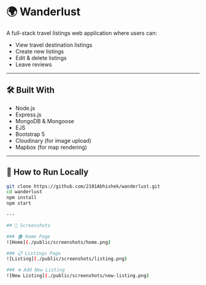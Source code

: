 # 🌍 Wanderlust

A full-stack travel listings web application where users can:

- View travel destination listings
- Create new listings
- Edit & delete listings
- Leave reviews

---

## 🛠️ Built With

- Node.js
- Express.js
- MongoDB & Mongoose
- EJS
- Bootstrap 5
- Cloudinary (for image upload)
- Mapbox (for map rendering)

---

## 🚀 How to Run Locally

```bash
git clone https://github.com/2101Abhishek/wanderlust.git
cd wanderlust
npm install
npm start

---

## 📸 Screenshots

### 🏠 Home Page
![Home](./public/screenshots/home.png)

### 📋 Listings Page
![Listing](./public/screenshots/listing.png)

### ➕ Add New Listing
![New Listing](./public/screenshots/new-listing.png)
